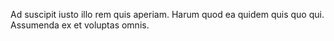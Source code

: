 Ad suscipit iusto illo rem quis aperiam. Harum quod ea quidem quis quo qui. Assumenda ex et voluptas omnis.